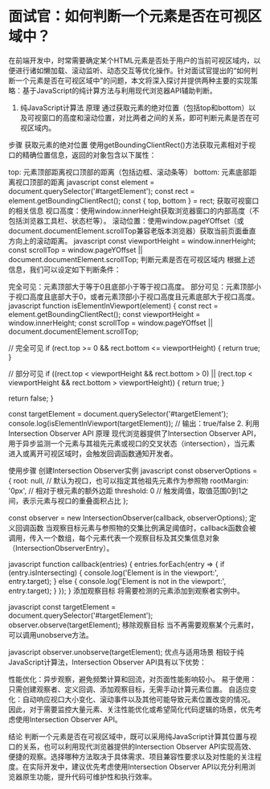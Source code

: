 # 面试官：如何判断一个元素是否在可视区域中？

在前端开发中，时常需要确定某个HTML元素是否处于用户的当前可视区域内，以便进行诸如懒加载、滚动监听、动态交互等优化操作。针对面试官提出的“如何判断一个元素是否在可视区域中”的问题，本文将深入探讨并提供两种主要的实现策略：基于JavaScript的纯计算方法与利用现代浏览器API辅助判断。

1. 纯JavaScript计算法
原理
通过获取元素的绝对位置（包括top和bottom）以及可视窗口的高度和滚动位置，对比两者之间的关系，即可判断元素是否在可视区域内。

步骤
获取元素的绝对位置
使用getBoundingClientRect()方法获取元素相对于视口的精确位置信息，返回的对象包含以下属性：

top: 元素顶部距离视口顶部的距离（包括边框、滚动条等）
bottom: 元素底部距离视口顶部的距离
javascript
const element = document.querySelector('#targetElement');
const rect = element.getBoundingClientRect();
const { top, bottom } = rect;
获取可视窗口的相关信息
视口高度：使用window.innerHeight获取浏览器窗口的内部高度（不包括浏览器工具栏、状态栏等）。
滚动位置：使用window.pageYOffset（或document.documentElement.scrollTop兼容老版本浏览器）获取当前页面垂直方向上的滚动距离。
javascript
const viewportHeight = window.innerHeight;
const scrollTop = window.pageYOffset || document.documentElement.scrollTop;
判断元素是否在可视区域内
根据上述信息，我们可以设定如下判断条件：

完全可见：元素顶部大于等于0且底部小于等于视口高度。
部分可见：元素顶部小于视口高度且底部大于0，或者元素顶部小于视口高度且元素底部大于视口高度。
javascript
function isElementInViewport(element) {
  const rect = element.getBoundingClientRect();
  const viewportHeight = window.innerHeight;
  const scrollTop = window.pageYOffset || document.documentElement.scrollTop;

  // 完全可见
  if (rect.top >= 0 && rect.bottom <= viewportHeight) {
    return true;
  }

  // 部分可见
  if ((rect.top < viewportHeight && rect.bottom > 0) ||
      (rect.top < viewportHeight && rect.bottom > viewportHeight)) {
    return true;
  }

  return false;
}

const targetElement = document.querySelector('#targetElement');
console.log(isElementInViewport(targetElement)); // 输出：true/false
2. 利用Intersection Observer API
原理
现代浏览器提供了Intersection Observer API，用于异步监测一个元素与其祖先元素或视口的交叉状态（intersection），当元素进入或离开可视区域时，会触发回调函数通知开发者。

使用步骤
创建Intersection Observer实例
javascript
const observerOptions = {
  root: null, // 默认为视口，也可以指定其他祖先元素作为参照物
  rootMargin: '0px', // 相对于根元素的额外边距
  threshold: 0 // 触发阈值，取值范围0到1之间，表示元素与视口的重叠面积占比
};

const observer = new IntersectionObserver(callback, observerOptions);
定义回调函数
当观察目标元素与参照物的交集比例满足阈值时，callback函数会被调用，传入一个数组，每个元素代表一个观察目标及其交集信息对象（IntersectionObserverEntry）。

javascript
function callback(entries) {
  entries.forEach(entry => {
    if (entry.isIntersecting) {
      console.log('Element is in the viewport:', entry.target);
    } else {
      console.log('Element is not in the viewport:', entry.target);
    }
  });
}
添加观察目标
将需要检测的元素添加到观察者实例中。

javascript
const targetElement = document.querySelector('#targetElement');
observer.observe(targetElement);
移除观察目标
当不再需要观察某个元素时，可以调用unobserve方法。

javascript
observer.unobserve(targetElement);
优点与适用场景
相较于纯JavaScript计算法，Intersection Observer API具有以下优势：

性能优化：异步观察，避免频繁计算和回流，对页面性能影响较小。
易于使用：只需创建观察者、定义回调、添加观察目标，无需手动计算元素位置。
自适应变化：自动响应视口大小变化、滚动事件以及其他可能导致元素位置改变的情况。
因此，对于需要监控大量元素、关注性能优化或希望简化代码逻辑的场景，优先考虑使用Intersection Observer API。

结论
判断一个元素是否在可视区域中，既可以采用纯JavaScript计算其位置与视口的关系，也可以利用现代浏览器提供的Intersection Observer API实现高效、便捷的观察。选择哪种方法取决于具体需求、项目兼容性要求以及对性能的关注程度。在实际开发中，建议优先考虑使用Intersection Observer API以充分利用浏览器原生功能，提升代码可维护性和执行效率。
